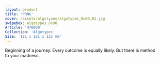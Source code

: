 ```yaml
---
layout: product
title: 'PRNG'
cover: /assets/algotypes/algotypes_0x00_01.jpg
swipebox: algotypes_0x00_
Article: '476000'
Collection: 'Algotypes'
Size: '121 x 121 x 125 mm'
---
```

Beginning of a journey. Every outcome is equally likely. But there is method to your madness.
